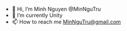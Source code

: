 - 👋 Hi, I’m Minh Nguyen @MinNguTru
- 🌱 I’m currently Unity 
- 📫 How to reach me MinNguTru@gmail.com

<!---
MinNguTru/MinNguTru is a ✨ special ✨ repository because its `README.md` (this file) appears on your GitHub profile.
You can click the Preview link to take a look at your changes.
--->
